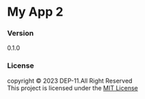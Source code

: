 # My App 2

### Version
0.1.0

### License
copyright &copy; 2023 DEP-11.All Right Reserved<br>
This project is licensed under the [MIT License](License.txt)